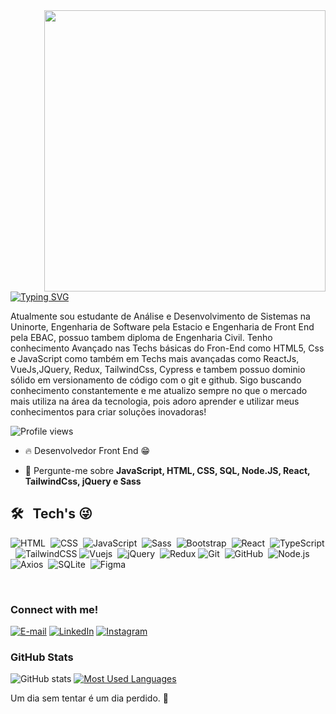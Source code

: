 <img align="right" height="450em" src="https://raw.githubusercontent.com/gist/LopesA95/fe67eb3a5794edd949becf0e62e88380/raw/62bed68da7d44b38a1e49a20da7cb44c062917b7/githubcard.svg"/>

[![Typing SVG](https://readme-typing-svg.demolab.com?font=Fira+Code&pause=1000&color=F7483D&random=false&width=500&lines=Ol%C3%A1%2C+me+chamo+Anderson+Lopes!+)](https://git.io/typing-svg)

<p align="left">Atualmente sou estudante de Análise e Desenvolvimento de Sistemas na Uninorte, Engenharia de Software pela Estacio e Engenharia de Front End pela EBAC, possuo tambem diploma de Engenharia Civil.
Tenho conhecimento Avançado nas Techs básicas do Fron-End como HTML5, Css e JavaScript como também em Techs mais avançadas como ReactJs, VueJs,JQuery, Redux, TailwindCss, Cypress e tambem possuo dominio sólido em versionamento de código com o git e github. 
Sigo buscando conhecimento constantemente e me atualizo sempre no que o mercado mais utiliza na área da tecnologia, pois adoro aprender e utilizar meus conhecimentos para criar soluções inovadoras!

<p align="left"> <img src="https://komarev.com/ghpvc/?username=lopesa95&color=orange" alt="Profile views" /> </p>

</details>

- 🔥 Desenvolvedor Front End 😁

- 💬 Pergunte-me sobre **JavaScript, HTML, CSS, SQL, Node.JS, React, TailwindCss, jQuery e Sass**



## 🛠 &nbsp; Tech's 😜

![HTML](https://img.shields.io/badge/HTML5-E34F26?style=for-the-badge&logo=html5&logoColor=white)&nbsp;
![CSS](https://img.shields.io/badge/CSS3-1572B6?style=for-the-badge&logo=css3&logoColor=white)&nbsp;
![JavaScript](https://img.shields.io/badge/JavaScript-323330?style=for-the-badge&logo=javascript&logoColor=F7DF1E)&nbsp;
![Sass](https://img.shields.io/badge/Sass-CC6699?style=for-the-badge&logo=sass&logoColor=white)&nbsp;
![Bootstrap](https://img.shields.io/badge/Bootstrap-563D7C?style=for-the-badge&logo=bootstrap&logoColor=white)&nbsp;
![React](https://img.shields.io/badge/React-20232A?style=for-the-badge&logo=react&logoColor=61DAFB)&nbsp;
![TypeScript](https://img.shields.io/badge/Typescript-20232A?style=for-the-badge&logo=typescript&logoColor=61DAFB)&nbsp;
![TailwindCSS](https://img.shields.io/badge/tailwindcss-%2338B2AC.svg?style=for-the-badge&logo=tailwind-css&logoColor=white)
![Vuejs](https://img.shields.io/badge/Vue%20js-35495E?style=for-the-badge&logo=vuedotjs&logoColor=4FC08D)&nbsp;
![jQuery](https://img.shields.io/badge/jQuery-0769AD?style=for-the-badge&logo=jquery&logoColor=white)&nbsp;
![Redux](https://img.shields.io/badge/redux-%23593d88.svg?style=for-the-badge&logo=redux&logoColor=white)
![Git](https://img.shields.io/badge/GIT-E44C30?style=for-the-badge&logo=git&logoColor=white)&nbsp;
![GitHub](https://img.shields.io/badge/GitHub-100000?style=for-the-badge&logo=github&logoColor=white)&nbsp;
![Node.js](https://img.shields.io/badge/Node%20js-339933?style=for-the-badge&logo=nodedotjs&logoColor=white)&nbsp;
![Axios](https://img.shields.io/badge/axios-671ddf?&style=for-the-badge&logo=axios&logoColor=white)&nbsp;
![SQLite](https://img.shields.io/badge/Sqlite-003B57?style=for-the-badge&logo=sqlite&logoColor=white)&nbsp;
![Figma](https://img.shields.io/badge/figma-%23F24E1E.svg?style=for-the-badge&logo=figma&logoColor=white)

<br>

<h3 align="left">Connect with me!</h3>

[![E-mail](https://img.shields.io/badge/-Email-000?style=for-the-badge&logo=microsoft-outlook&logoColor=FF5733&color:FFF)](mailto:developes.anderson@gmail.com)
[![LinkedIn](https://img.shields.io/badge/-LinkedIn-000?style=for-the-badge&logo=linkedin&logoColor=FF5733&color:FFF)](https://www.linkedin.com/in/andersonloopzdev/)
[![Instagram](https://img.shields.io/badge/-Instagram-000?style=for-the-badge&logo=instagram&logoColor=FF5733&color:FFF)](https://www.instagram.com/_dev.lops/)

<h3>GitHub Stats</h3>

![GitHub stats](https://github-readme-stats-git-masterrstaa-rickstaa.vercel.app/api?username=lopesa95&hide_title=true&show_icons=true&include_all_commits=false&count_private=true&line_height=25&hide=issues&bg_color=000&title_color=FF5733&text_color=FFF&border_radius=3&border_color=FF5733&icon_color=FF5733&theme=jolly)
[![Most Used Languages](https://github-readme-stats-git-masterrstaa-rickstaa.vercel.app/api/top-langs/?username=mari4souza&line_height=10&card_width=290&layout=compact&hide_title=false&count_private=true&langs_count=4&show_icons=true&title_color=FF00F6&hide=html,css&bg_color=000&text_color=FF5733&border_radius=3&border_color=FF5733&count_private=true)](https://github.com/mari4souza/github-readme-stats)
<br>

<p>Um dia sem tentar é um dia perdido. 👣</p>

<!--
<picture>
  <source media="(prefers-color-scheme: dark)" srcset="https://raw.githubusercontent.com/lopesa95/lopesa95/output/github-contribution-grid-snake-dark.svg">
  <source media="(prefers-color-scheme: light)" srcset="https://raw.githubusercontent.com/lopesa95/lopesa95/output/github-contribution-grid-snake.svg">
  <img alt="github contribution grid snake animation" src="https://raw.githubusercontent.com/lopesa95/lopesa95/output/github-contribution-grid-snake.svg">
</picture>
<br><br>
<!--




<!--

<!--

Here are some ideas to get you started:

- 🔭 I’m currently working on ...
- 🌱 I’m currently learning ...
- 👯 I’m looking to collaborate on ...
- 🤔 I’m looking for help with ...
- 💬 Ask me about ...
- 📫 How to reach me: ...
- 😄 Pronouns: ...
- ⚡ Fun fact: ...
-->

